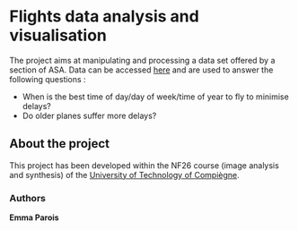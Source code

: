 # Flights data analysis and visualisation
The project aims at manipulating and processing a data set offered by a section of ASA. Data can be accessed [here](http://stat-computing.org/dataexpo/2009/) and are used to answer the following questions  : 
* When is the best time of day/day of week/time of year to fly to minimise delays?
* Do older planes suffer more delays?

## About the project

This project has been developed within the NF26 course (image analysis and synthesis) of the [University of Technology of Compiègne](https://www.utc.fr/). 

### Authors
**Emma Parois**


